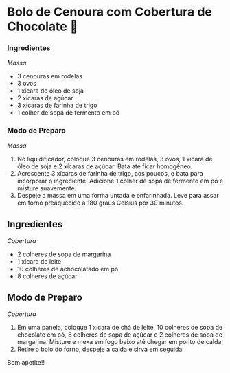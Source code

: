 # Bolo de Cenoura com Cobertura de Chocolate 🎂

### Ingredientes

*Massa*

- 3 cenouras em rodelas
- 3 ovos
- 1 xícara de óleo de soja
- 2 xícaras de açúcar
- 3 xícaras de farinha de trigo
- 1 colher de sopa de fermento em pó

### Modo de Preparo

*Massa*

1. No liquidificador, coloque 3 cenouras em rodelas, 3 ovos, 1 xícara de óleo de soja e 2 xícaras de açúcar. Bata até ficar homogêneo.
2. Acrescente 3 xícaras de farinha de trigo, aos poucos, e bata para incorporar o ingrediente. Adicione 1 colher de sopa de fermento em pó e misture suavemente.
3. Despeje a massa em uma forma untada e enfarinhada. Leve para assar em forno preaquecido a 180 graus Celsius por 30 minutos.

## Ingredientes

*Cobertura*

- 2 colheres de sopa de margarina
- 1 xícara de leite
- 10 colheres de achocolatado em pó
- 8 colheres de açúcar

## Modo de Preparo

*Cobertura*

1. Em uma panela, coloque 1 xícara de chá de leite, 10 colheres de sopa de chocolate em pó, 8 colheres de sopa de açúcar e 2 colheres de sopa de margarina. Misture e mexa em fogo baixo até chegar em ponto de calda.
2. Retire o bolo do forno, despeje a calda e sirva em seguida.



Bom apetite!!
